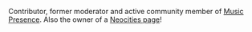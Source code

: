 Contributor, former moderator and active community member of [Music Presence](https://github.com/DJSng106/placeholder/tree/webfishing). Also the owner of a [Neocities page](https://djsng.neocities.org)!

